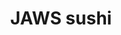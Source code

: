 ---
layout: place
title: "JAWS sushi"
permalink: /colorado/fort-collins/jaws-sushi.html
stateAbbr: CO
stateName: Colorado
cityName: Fort Collins
seo:
  name: "JAWS sushi"
  type: Restaurant
  links: http://www.jawsfoco.com/
description: "JAWS sushi serves delicious sushi in Fort Collins, Colorado. Try fresh Japanese dishes for a great dining experience. "
place_id: ChIJe_Jlp0hKaYcRYEXSkEjNcIw
photos:
  - name: >-
      places/ChIJe_Jlp0hKaYcRYEXSkEjNcIw/photos/AeeoHcIGmnGWdPKIHSCnU65z6lpPhm-mkmZWOJX5mZaXzdlnRsnyHYhrqN_ARFhyndvpesN2y0jnvA1c8CKm3KQaXWlt2wIjgqM4E5V6PIYo5QAGRtXcC9-eYgpoVyyyn6_SM_Lh1qBNVlvRaMh4gdoqpadfrJQ1IYt0GwNKacFksYjJb8Ugt8nR6h80NzGZSKrDCagNI9_7R17h7K3_MjbHUxWBwDvSKXj3cKRcEghzxAu906ZF_p2QdCaUAqX4eVkTgDXgpGNVwxGZZYcuM9xCBhOrFXLuwXTfMUy_cFvicncQW4a04uB9Y3bnH8J6jkeCE06UAV-2ccy_tP1piQj7RwiC6vXa85uNMRcRyL53EejU8wL_oeKKbYz1jkDogS0A8rSBq67FZ98aYtxCEP62dYJyxKP6Jy-ivvT-yJ0IVjcr2w
    widthPx: 4800
    heightPx: 3599
    authorAttributions:
      - displayName: Anakor C
        uri: https://maps.google.com/maps/contrib/108391037116457435691
        photoUri: >-
          https://lh3.googleusercontent.com/a-/ALV-UjVpNQviN7tLvXCjnX1pWIhBtEcGDQADyyTxdz0xy1yKIQasM4k4=s100-p-k-no-mo
    flagContentUri: >-
      https://www.google.com/local/imagery/report/?cb_client=maps_api_places.places_api&image_key=!1e10!2sCIHM0ogKEICAgIDxv72aJg&hl=en-US
    googleMapsUri: >-
      https://www.google.com/maps/place//data=!3m4!1e2!3m2!1sCIHM0ogKEICAgIDxv72aJg!2e10!4m2!3m1!1s0x87694a48a765f27b:0x8c70cd4890d24560
  - name: >-
      places/ChIJe_Jlp0hKaYcRYEXSkEjNcIw/photos/AeeoHcLabY4hZxcMK7QdxdY87-Xfc7xxUS1_Epcy-LO2pRyyq6fLQE3vssxCXPEPmKZrqvlsy64veAZr2NFhmGwCfUhwl14s0GWrwCcWw_rflbdXAz3SB_yfRSADNhCbuCaiUjk3wB1781D3vvukCYGFk1N2HcuHTeCXsoI6bhd0EtCdCxQEblZRQHFjxz3noSqA6j1_r7VQCmIGeDCRToUAd61bsMln3gqa8DdnRJB03Vo5ZuA-cMgaZ1fGmsF7upkWaNCmjL3nr-8IujHHUqBYj2vI_BbvTaAiQP1JF1VMSRcaXXkrJ_UBJ23jniwPjGz4HEVH-dfziwJnKU7JPfEed08-yQAPiTCT0P9vUHIQZXdZ6icQX5ngi40bpLlxXfWvmtrKKFIZCvRD5pLv-iNE40bfjicVi_ZD84tBaQs1gt0xe6I5
    widthPx: 3264
    heightPx: 1836
    authorAttributions:
      - displayName: Budget Wright
        uri: https://maps.google.com/maps/contrib/115392777892468654848
        photoUri: >-
          https://lh3.googleusercontent.com/a-/ALV-UjU_6WZHjTT8lIISC_po6mm-c3zKzY9jWpmvu12cwlCwPMt1607p=s100-p-k-no-mo
    flagContentUri: >-
      https://www.google.com/local/imagery/report/?cb_client=maps_api_places.places_api&image_key=!1e10!2sCIHM0ogKEICAgICEw-n_7AE&hl=en-US
    googleMapsUri: >-
      https://www.google.com/maps/place//data=!3m4!1e2!3m2!1sCIHM0ogKEICAgICEw-n_7AE!2e10!4m2!3m1!1s0x87694a48a765f27b:0x8c70cd4890d24560
  - name: >-
      places/ChIJe_Jlp0hKaYcRYEXSkEjNcIw/photos/AeeoHcLoA4u2SBfy2oM9tvx0yTEhyTDzYkNEVQZxHd4JfN3xoQIHFMtzie6JuzZGx4qDq8h2Vi2K6WqLCvkUsoU3rcONL4kDm5-45WBPv2y9qfvkWddk4Q1iDyYNiF3IJxLf4d28-BoBeohyiTM4KrvWFCX9gbm7WOMcD_ujj3Xsx-PuB4KrRXM_JMieo2tqyjsM68dpx3XcaI3MBEua0s1JbRwA-3sey_SzMgaQ7x8Z2dXAA7ByV3YAdoVsM4yhN8Kj0EUOF37etk9qrD88qnNgZCPnK4gUpeUP1Yj_0RlcQfHCfXtStcgOOSt3c6Oyi4a9zwYDy-O-bwrL8iIkDHAf9EgLE6jJ8CsSR0V47NN8nKh4rBcKULZCVRJOnojzacRe6VEcS0YHQf3vNFx84sTXvm_cuQP3KaP1_Sbx8apuwhoAdhk
    widthPx: 3024
    heightPx: 4032
    authorAttributions:
      - displayName: Sandra Roth
        uri: https://maps.google.com/maps/contrib/115488030223346406082
        photoUri: >-
          https://lh3.googleusercontent.com/a/ACg8ocIVGsOg-9boHBaYD0ghccBfHfe8Gvw8zB19jqEElIsa8lpXJ4A=s100-p-k-no-mo
    flagContentUri: >-
      https://www.google.com/local/imagery/report/?cb_client=maps_api_places.places_api&image_key=!1e10!2sCIHM0ogKEICAgMCg6efVtAE&hl=en-US
    googleMapsUri: >-
      https://www.google.com/maps/place//data=!3m4!1e2!3m2!1sCIHM0ogKEICAgMCg6efVtAE!2e10!4m2!3m1!1s0x87694a48a765f27b:0x8c70cd4890d24560
  - name: >-
      places/ChIJe_Jlp0hKaYcRYEXSkEjNcIw/photos/AeeoHcLQPPr7QFYYmgbgpe2vlpiaNa5N8c1jB213XjrM6mnb7Rn1EmQhXneFQ7rM_WGe7dinpinUbv-eS0pRL61uuifb1oZ94Ly1PTE-o6WYp_rX7vlvS6EWpgQh6wkfX0Bq2iHH2zqilPCP4uEk3kUlLaQWKJPOQcFEyojVFpjRlWY8yeFfgaGXI-TXeC7lShykHsVi7Lx-aLYO5K8C15iKUreoS4mc9v6tqB9mjFHDKLaKFsbbaazmwrBZYKPpE8KfFjxq4TFfGc1-sBE94-ehzERo84zgFa6ItMj16-guknuC1w3ouWMm9oIjWkmwcYRfH-7prD8vM-74TnyyJQpj6IvFIM3g4hCtiJBrSRVcuzaYQj6WzRJqWoMXSqu75wDPm6wwR4KWWyBLLcG5ubzlaJRFliaXsMf_kRrarHYoNAG2QA
    widthPx: 3000
    heightPx: 4000
    authorAttributions:
      - displayName: Ashley H
        uri: https://maps.google.com/maps/contrib/114138524971585932767
        photoUri: >-
          https://lh3.googleusercontent.com/a-/ALV-UjU41xSxOxhsgZ1qiIDi3SnE6PtHgFctTt3YMhntM2OL_HZ4JKbq=s100-p-k-no-mo
    flagContentUri: >-
      https://www.google.com/local/imagery/report/?cb_client=maps_api_places.places_api&image_key=!1e10!2sCIHM0ogKEICAgIDblryQOw&hl=en-US
    googleMapsUri: >-
      https://www.google.com/maps/place//data=!3m4!1e2!3m2!1sCIHM0ogKEICAgIDblryQOw!2e10!4m2!3m1!1s0x87694a48a765f27b:0x8c70cd4890d24560
  - name: >-
      places/ChIJe_Jlp0hKaYcRYEXSkEjNcIw/photos/AeeoHcISCvmFkEF6DmSCAGyWl9pydQNYmvQ5AkFiPmOLnS-UTHg3rgSfUeV1g4DLY9uCDwUP168hsvFax5Hj5CcKZaLWrymla30RpvION45fSHwkWDWUC5MvlMTMPCpktJLV2EcSN3LGI4pejPg5gKqHznq7B2q32uRoL5yoNITfFTJzOxst4Dr-BB-gzernG-KtFmWC9ha8uZjShNoSMoYaer961aMRTxyadMEOHxnG-bJyl8EsJf0nVX5jQXNrH9CPWSYcn3OA_wwqqCuDiRHCsw0n47AoXt32ragc3ezML2wyIgrt9Kpzjf2s5ZFkMOY5V1v-5OqnsrwQFhUzOpasCU9ju6ci0ACdO6pZymxTt1ju7casza2ECad_ENfry__XooKHLndpFz90b0t0C9GUzil22kRZayonSp1gnsEU0ZsegG-x
    widthPx: 4032
    heightPx: 3024
    authorAttributions:
      - displayName: A Porat
        uri: https://maps.google.com/maps/contrib/114638214130700638092
        photoUri: >-
          https://lh3.googleusercontent.com/a-/ALV-UjVCDyrJh5BlCh_vjbuJFiDIcxlCpUppZ1qfcOKcwjXQikE6GI7Z=s100-p-k-no-mo
    flagContentUri: >-
      https://www.google.com/local/imagery/report/?cb_client=maps_api_places.places_api&image_key=!1e10!2sCIHM0ogKEICAgIDZkv34lQE&hl=en-US
    googleMapsUri: >-
      https://www.google.com/maps/place//data=!3m4!1e2!3m2!1sCIHM0ogKEICAgIDZkv34lQE!2e10!4m2!3m1!1s0x87694a48a765f27b:0x8c70cd4890d24560
  - name: >-
      places/ChIJe_Jlp0hKaYcRYEXSkEjNcIw/photos/AeeoHcLHfpd6ZcjuiiNQ-aNoEk-cPSUco5ImNB7sqpl-RxdZ7ScojvLDrrkC9KTkM68ig1e8Xz33DlcQiOs8kxaHJZgZsSy7g1U2dkx9WCY4Re7E9KxlaY-0yZMXSzxw68wBDBhcuRugD9cQar0abVsZ-ZzZ3KVypYWZRV7_wWnwoP7GXFZUUYyYjRiG_Eut7Z6ZnH7CDfOeabWdoGOg6FN-TafrmBJWmnSdv-eiNzNMI-XFkGVxANAU65lL4wEio_KWKUP0wBTh1NluLHjdwiRHEUJIcQmneFOnOwhyF_3931p8h5pxSV9oW23QWY8xMmnt6i9gQwoiNB8sEJEedlIjInmY0GdjV1twZzwCF0YGltgoHq2l6XKc53FtFQ9eU1KI70Iy94EsN12oPsHReQ-34SAgh3P9g8BNfvS_h1vd2pIgaBHa
    widthPx: 4032
    heightPx: 3024
    authorAttributions:
      - displayName: A Porat
        uri: https://maps.google.com/maps/contrib/114638214130700638092
        photoUri: >-
          https://lh3.googleusercontent.com/a-/ALV-UjVCDyrJh5BlCh_vjbuJFiDIcxlCpUppZ1qfcOKcwjXQikE6GI7Z=s100-p-k-no-mo
    flagContentUri: >-
      https://www.google.com/local/imagery/report/?cb_client=maps_api_places.places_api&image_key=!1e10!2sCIHM0ogKEICAgIDZkv341QE&hl=en-US
    googleMapsUri: >-
      https://www.google.com/maps/place//data=!3m4!1e2!3m2!1sCIHM0ogKEICAgIDZkv341QE!2e10!4m2!3m1!1s0x87694a48a765f27b:0x8c70cd4890d24560
  - name: >-
      places/ChIJe_Jlp0hKaYcRYEXSkEjNcIw/photos/AeeoHcI7QvYeZPs5V0GGWpmYw-yuOLW3HvJj6TfT9nfTUYoz-i3KPzB-t9MfR0XYMe_CDXwcV8SLgSfRCNoT4FbfO2g7fOCd8V0Yr0sksXH3Isfa3hdI1mmoorgV3LKsyFqWCubbCpgyHhN5VpPkgPIvFv8WM-HeHZqjKqxLgx6CDt_Xcbcqu53CjnN1dRKJd_-GYVlmIfqI_dWSV4ztovMeE8e9Qtfx30VLjyQhtuBp5xHus3L2Ob-f7Ec4yufWrZzwySbrlLlSJc2EQyETXUPTC4KGR9suyIhCFIVBfp9NJ7gkSoMFmKCs6YIBc74Sp8NDYOHBNWLIBosFHDRuoe3orGUdpOsDMk0MrVAkjkkpZ2AfbE7hiX0e5L3SRUhfNj_52BJb0vPH2FJQ6sKztruJx186Paf4aCgDaJnZ-DnpQkiG8g
    widthPx: 3000
    heightPx: 4000
    authorAttributions:
      - displayName: Ashley H
        uri: https://maps.google.com/maps/contrib/114138524971585932767
        photoUri: >-
          https://lh3.googleusercontent.com/a-/ALV-UjU41xSxOxhsgZ1qiIDi3SnE6PtHgFctTt3YMhntM2OL_HZ4JKbq=s100-p-k-no-mo
    flagContentUri: >-
      https://www.google.com/local/imagery/report/?cb_client=maps_api_places.places_api&image_key=!1e10!2sCIHM0ogKEICAgIDblryQew&hl=en-US
    googleMapsUri: >-
      https://www.google.com/maps/place//data=!3m4!1e2!3m2!1sCIHM0ogKEICAgIDblryQew!2e10!4m2!3m1!1s0x87694a48a765f27b:0x8c70cd4890d24560
  - name: >-
      places/ChIJe_Jlp0hKaYcRYEXSkEjNcIw/photos/AeeoHcIHHSTCbyKNTCVbcQP5HDsWOEe2k1i6lFu2jCj-ARZJHHrW4fE8l3RoE7vyklZ0u0dUzEEoJ-CXVrQdZjlP6F6CEHcIcLJAsMr36myteVO1NqV3gQLVcV5Rx0ju0wAyxFnQ6jYWmeMW2wOBLUEs5ZmCRVcG3U0jcj-Nm9t587ny-rmyRyeiuj8dRR71JM8FO-NnFRxGMKLSddyVDXKf-S69BCGguAt44Lp1bRKNTT-fxVueXiHS0cmmjQASEBNcsRh86hCqbxxtkNrwe-DCkEnq4hvjX-pOZ8Y1uewqz-_v4UJzvdxYYC6D42WSVr5geGrlQ_FOeAd2eu_xXs1t8io8UR927ja5fxsxLCc8Jdb9aVKJ2Z6NF8lzN4gzGU-BdipDF5PhiM2jCxfPPsK_8-nUd2FB9n_M8BZA9nL0QnucleU0
    widthPx: 3024
    heightPx: 4032
    authorAttributions:
      - displayName: MC Bookie
        uri: https://maps.google.com/maps/contrib/111262581978048266550
        photoUri: >-
          https://lh3.googleusercontent.com/a-/ALV-UjWPx5yXVIgGN3JPyQIRpWJHLDZAM4HQHLYAsV-BwJ5L3Ip7WptO=s100-p-k-no-mo
    flagContentUri: >-
      https://www.google.com/local/imagery/report/?cb_client=maps_api_places.places_api&image_key=!1e10!2sCIHM0ogKEICAgICD6Jqa5gE&hl=en-US
    googleMapsUri: >-
      https://www.google.com/maps/place//data=!3m4!1e2!3m2!1sCIHM0ogKEICAgICD6Jqa5gE!2e10!4m2!3m1!1s0x87694a48a765f27b:0x8c70cd4890d24560
  - name: >-
      places/ChIJe_Jlp0hKaYcRYEXSkEjNcIw/photos/AeeoHcIlMURzPUHpR_KlTelDccd2h9psQH68z8G2xOOxeFQMOehyYEvLaoH60RoNYs7fdcr-JZUs896j3bVIUn4GIK5H6YfHdpSXRcwsD8ZFl13fpLUhBOfDodMiPOEDzvpt_wvykZM1GongXMyuZqRT5gadj1tbuyhmbrgxnumXQYPERpl9TmqvW98JFinn9_tIIdC3rqciTGSQZH2Uia3AO2KZSqV6qxomlS7kyZP07bDCqWppXtWhJvm2BtpHXnrUTL6YZN8MFmYyfVAfm-GyeQwRERfoobaPSagfpo1L4LpRqRMSuz_bYBLE9bpfZASek8b7psHhq1-w5XRpVn2u6-iMj9qvBcdw9LQUxh5wGWIY98How0c7ICSyU1TVM2Lwt8QlQ27PuAeOjRpAyXHMpm-Byd_JB1R-kCpDhm3IvOA
    widthPx: 3024
    heightPx: 3617
    authorAttributions:
      - displayName: Matt Scott
        uri: https://maps.google.com/maps/contrib/108803269077364362673
        photoUri: >-
          https://lh3.googleusercontent.com/a-/ALV-UjWmoOpSlc4xWVUssPBIepdwecHSKv95Ji1qjkvcZEBxOzpEeAM=s100-p-k-no-mo
    flagContentUri: >-
      https://www.google.com/local/imagery/report/?cb_client=maps_api_places.places_api&image_key=!1e10!2sCIHM0ogKEICAgICk9u-ZIQ&hl=en-US
    googleMapsUri: >-
      https://www.google.com/maps/place//data=!3m4!1e2!3m2!1sCIHM0ogKEICAgICk9u-ZIQ!2e10!4m2!3m1!1s0x87694a48a765f27b:0x8c70cd4890d24560
  - name: >-
      places/ChIJe_Jlp0hKaYcRYEXSkEjNcIw/photos/AeeoHcI-EUWrKAqMV2bpdFRRBy5zgcADcW6boQrFxQMaJq4wFf-gyW2FPqFA7hpEruEi0xjtdf1A43vAHdlXBSuh9zuUBCvu5tNDFDZjwNTUZDXnJUMfs_CmAeCvoPTGIQekY_3uK7UuX25ZKMfeQIxZtu_p6Nc6kCBlPByaX9vFf76hOPUZnbmYPEOLzul8RNPc_Ly0UIuxIX_Y8XAHWhmNS3TI776dcnqM-6Tx91xn1oxcmNHIdjF1JzwpGoMM_tV2jGGWY-jxUXgMePs3AKuo_2zxK--C30eD6H9Lcp_L9O7KjkNiBDpO-Gfq4PnmGa8quaDjHb-w2CncDtskBk42HtWg91yPrR5_GgfxGASyjIKDxtVEnxac3SRkEkSgDSes1U8tGBZMOUXSrfl65Jca-hWWaXMte4fAys5r3ASleXHukA
    widthPx: 3024
    heightPx: 4032
    authorAttributions:
      - displayName: MC Bookie
        uri: https://maps.google.com/maps/contrib/111262581978048266550
        photoUri: >-
          https://lh3.googleusercontent.com/a-/ALV-UjWPx5yXVIgGN3JPyQIRpWJHLDZAM4HQHLYAsV-BwJ5L3Ip7WptO=s100-p-k-no-mo
    flagContentUri: >-
      https://www.google.com/local/imagery/report/?cb_client=maps_api_places.places_api&image_key=!1e10!2sCIHM0ogKEICAgICD6JqhcQ&hl=en-US
    googleMapsUri: >-
      https://www.google.com/maps/place//data=!3m4!1e2!3m2!1sCIHM0ogKEICAgICD6JqhcQ!2e10!4m2!3m1!1s0x87694a48a765f27b:0x8c70cd4890d24560
address: 1205 W Elizabeth St, Fort Collins, CO 80521, USA
street: 1205 W Elizabeth St
city: Fort Collins
state: CO
zip: '80521'
country: USA
neighborhood: Prospect/Shields
latitude: '40.574390'
longitude: '-105.097660'
accessibility_options:
  wheelchairAccessibleParking: true
  wheelchairAccessibleEntrance: true
  wheelchairAccessibleRestroom: true
  wheelchairAccessibleSeating: true
business_status: OPERATIONAL
name: JAWS sushi
google_maps_links:
  directionsUri: >-
    https://www.google.com/maps/dir//''/data=!4m7!4m6!1m1!4e2!1m2!1m1!1s0x87694a48a765f27b:0x8c70cd4890d24560!3e0
  placeUri: https://maps.google.com/?cid=10119814074252543328
  writeAReviewUri: >-
    https://www.google.com/maps/place//data=!4m3!3m2!1s0x87694a48a765f27b:0x8c70cd4890d24560!12e1
  reviewsUri: >-
    https://www.google.com/maps/place//data=!4m4!3m3!1s0x87694a48a765f27b:0x8c70cd4890d24560!9m1!1b1
  photosUri: >-
    https://www.google.com/maps/place//data=!4m3!3m2!1s0x87694a48a765f27b:0x8c70cd4890d24560!10e5
primary_type: Sushi Restaurant
opening_hours:
  regular: null
  current: null
secondary_opening_hours:
  regular:
    weekdayDescriptions: null
    type: null
  current:
    weekdayDescriptions: null
    type: null
phone: (970) 682-2678
price_level: PRICE_LEVEL_MODERATE
price_range: null
rating: '4.6'
rating_count: 1369
website: http://www.jawsfoco.com/
reviews: null
parking_options: null
payment_options: null
allow_dogs: null
curbside_pickup: null
delivery: null
dine_in: null
good_for_children: null
good_for_groups: null
good_for_sports: null
live_music: null
menu_for_children: null
outdoor_seating: null
reservable: null
restroom: null
serves_beer: null
serves_breakfast: null
serves_brunch: null
serves_cocktails: null
serves_coffee: null
serves_dinner: null
serves_dessert: null
serves_lunch: null
serves_vegetarian_food: null
serves_wine: null
takeout: null
summary: null

---